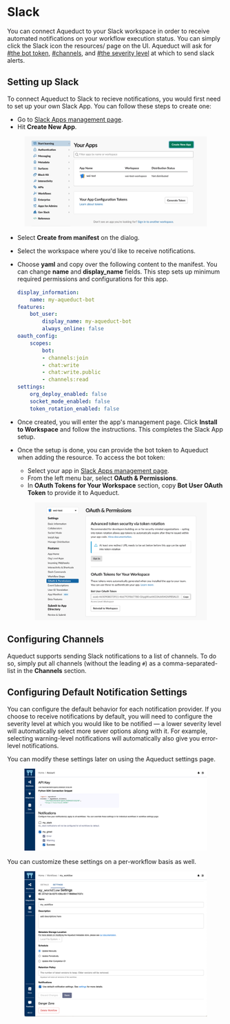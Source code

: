 # Slack

You can connect Aqueduct to your Slack workspace in order to receive automated notifications on your workflow execution status. You can simply click the Slack icon the resources/ page on the UI. Aqueduct will ask for [#the bot token](connecting-to-slack/#setting-up-slack), [#channels](connecting-to-slack/#configuring-channels), and [#the severity level](connecting-to-slack/#configuring-default-notification-settings) at which to send slack alerts.

## Setting up Slack

To connect Aqueduct to Slack to recieve notifications, you would first need to set up your own Slack App. You can follow these steps to create one:

* Go to [Slack Apps management page](https://api.slack.com/apps).
* Hit **Create New App**.

<figure><img src="../.gitbook/assets/connecting_slack_create_app.png" alt=""><figcaption></figcaption></figure>

* Select **Create from manifest** on the dialog.
* Select the workspace where you'd like to receive notifications.
*   Choose **yaml** and copy over the following content to the manifest. You can change **name** and **display\_name** fields. This step sets up minimum required permissions and configurations for this app.

    ```yaml
    display_information:
        name: my-aqueduct-bot
    features:
        bot_user:
            display_name: my-aqueduct-bot
            always_online: false
    oauth_config:
        scopes:
            bot:
            - channels:join
            - chat:write
            - chat:write.public
            - channels:read
    settings:
        org_deploy_enabled: false
        socket_mode_enabled: false
        token_rotation_enabled: false
    ```
* Once created, you will enter the app's management page. Click **Install to Workspace** and follow the instructions. This completes the Slack App setup.
*   Once the setup is done, you can provide the bot token to Aqueduct when adding the resource. To access the bot token:

    * Select your app in [Slack Apps management page](https://api.slack.com/apps).
    * From the left menu bar, select **OAuth & Permissions**.
    * In **OAuth Tokens for Your Workspace** section, copy **Bot User OAuth Token** to provide it to Aqueduct.

    <figure><img src="../.gitbook/assets/connecting_slack_find_token.png" alt=""><figcaption></figcaption></figure>

## Configuring Channels

Aqueduct supports sending Slack notifications to a list of channels. To do so, simply put all channels (without the leading `#`) as a comma-separated-list in the **Channels** section.

## Configuring Default Notification Settings

You can configure the default behavior for each notification provider. If you choose to receive notifications by default, you will need to configure the severity level at which you would like to be notified — a lower severity level will automatically select more sever options along with it. For example, selecting warning-level notifications will automatically also give you error-level notifications.

You can modify these settings later on using the Aqueduct settings page.

<figure><img src="../.gitbook/assets/notification_account.png" alt=""><figcaption></figcaption></figure>

You can customize these settings on a per-workflow basis as well.

<figure><img src="../.gitbook/assets/notification_workflow.png" alt=""><figcaption></figcaption></figure>

